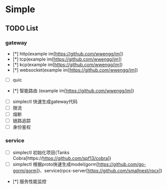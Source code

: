 # Simple

## TODO List

### gateway
- [*] http(example im[https://github.com/wwengg/im])
- [*] tcp(example im[https://github.com/wwengg/im])
- [*] kcp(example im[https://github.com/wwengg/im])
- [*] websocket(example im[https://github.com/wwengg/im])
- [ ] quic
- [*] 智能路由 (example im[https://github.com/wwengg/im])
- [ ] simplectl 快速生成gateway代码
- [ ] 限流
- [ ] 熔断
- [ ] 链路追踪
- [ ] 身份鉴权
 
### service
- [ ] simplectl 初始化项目(Tanks Cobra[https://https://github.com/spf13/cobra])
- [ ] simplectl 根据proto快速生成model(gorm[https://github.com/go-gorm/gorm])、service(rpcx-server[https://github.com/smallnest/rpcx])
- [*] 服务性能监控
